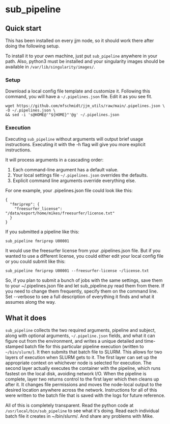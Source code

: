 # sub_pipeline

## Quick start

This has been installed on every jjm node, so it should work there after doing
the following setup.

To install it to your own machine, just put `sub_pipeline` anywhere in your path.
Also, python3 must be installed and your singularity images should be available
in `/var/lib/singularity/images/`.

### Setup

Download a local config file template and customize it. Following this command,
you will have a `~/.pipelines.json` file. Edit it as you see fit.

    wget https://github.com/mfschmidt/jjm_utils/raw/main/.pipelines.json \
    -O ~/.pipelines.json \
    && sed -i 's@HOME@'"${HOME}"'@g' ~/.pipelines.json

### Execution

Executing `sub_pipeline` without arguments will output brief usage instructions.
Executing it with the -h flag will give you more explicit instructions.

It will process arguments in a cascading order:

1. Each command-line argument has a default value.
2. Your local settings file `~/.pipelines.json` overrides the defaults.
3. Explicit command line arguments override everything else.

For one example, your .pipelines.json file could look like this:

    {
      "fmriprep": {
        "freesurfer_license": "/data/export/home/mikes/freesurfer/license.txt"
      }
    }

If you submitted a pipeline like this:

    sub_pipeline fmriprep U00001

It would use the freesurfer license from your .pipelines.json file.
But if you wanted to use a different license, you could either edit your
local config file or you could submit like this:

    sub_pipeline fmriprep U00001 --freesurfer-license ~/license.txt

So, if you plan to submit a bunch of jobs with the same settings,
save them to your ~/.pipelines.json file and let sub_pipeline.py read them from
there. If you need to change them frequently, specify them on the command line.
Set --verbose to see a full description of everything it finds and what it
assumes along the way.

## What it does

`sub_pipeline` collects the two required arguments, pipeline and subject,
along with optional arguments, `~/.pipeline.json` fields, and what it can
figure out from the environment, and writes a unique detailed and
time-stamped batch file for this particular pipeline execution
(written to `~/bin/slurm/`). It then submits that batch file to SLURM.
This allows for two layers of execution when SLURM gets to it.
The first layer can set up the appropriate context on whichever node is
selected for execution. The second layer actually executes the container
with the pipeline, which runs fastest on the local disk, avoiding network I/O.
When the pipeline is complete, layer two returns control to the first layer
which then cleans up after it. It changes file permissions and moves the
node-local output to the desired location anywhere across the network.
Instructions for all of this were written to the batch file that is saved
with the logs for future reference.

All of this is completely transparent. Read the python code at
`/usr/local/bin/sub_pipeline` to see what it's doing.
Read each individual batch file it creates in ~/bin/slurm/.
And share any problems with Mike.
